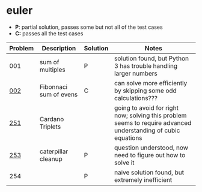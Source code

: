# euler

* **P**: partial solution, passes some but not all of the test cases
* **C:** passes all the test cases

| Problem                                                      | Description            | Solution | Notes                                                        |
| ------------------------------------------------------------ | ---------------------- | -------- | ------------------------------------------------------------ |
| 001                                                          | sum of multiples       | P        | solution found, but Python 3 has trouble handling larger numbers |
| [002](https://www.hackerrank.com/contests/projecteuler/challenges/euler002/problem?h_r=profile) | Fibonnaci sum of evens | C        | can solve more efficiently by skipping some odd calculations??? |
| [251](https://www.hackerrank.com/contests/projecteuler/challenges/euler251/problem) | Cardano Triplets       |          | going to avoid for right now; solving this problem seems to require advanced understanding of cubic equations |
| [253](https://www.hackerrank.com/contests/projecteuler/challenges/euler253/problem) | caterpillar cleanup    | P        | question understood, now need to figure out how to solve it  |
| 254                                                          |                        | P        | naive solution found, but extremely inefficient              |

